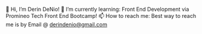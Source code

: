 👋 Hi, I’m Derin DeNio!
🌱 I’m currently learning: Front End Development via Promineo Tech Front End Bootcamp!
📫 How to reach me: Best way to reach me is by Email @ derindenio@gmail.com


